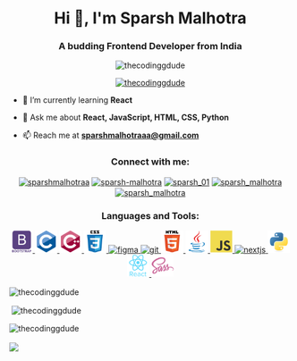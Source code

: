 <h1 align="center">Hi 👋, I'm Sparsh Malhotra</h1>
<h3 align="center">A budding Frontend Developer from India</h3>

<p align="center"> <img src="https://komarev.com/ghpvc/?username=thecodinggdude&label=Profile%20views&color=0e75b6&style=flat" alt="thecodinggdude" /> </p>

<p align="center"> <a href="https://github.com/ryo-ma/github-profile-trophy"><img src="https://github-profile-trophy.vercel.app/?username=thecodinggdude" alt="thecodinggdude" /></a> </p>

- 🌱 I’m currently learning **React**

- 💬 Ask me about **React, JavaScript, HTML, CSS, Python**

- 📫 Reach me at **sparshmalhotraaa@gmail.com**

<h3 align="center">Connect with me:</h3>
<p align="center">
<a href="https://twitter.com/sparshmalhotraa" target="blank"><img align="center" src="https://raw.githubusercontent.com/rahuldkjain/github-profile-readme-generator/master/src/images/icons/Social/twitter.svg" alt="sparshmalhotraa" height="30" width="40" /></a>
<a href="https://linkedin.com/in/sparsh-malhotra" target="blank"><img align="center" src="https://raw.githubusercontent.com/rahuldkjain/github-profile-readme-generator/master/src/images/icons/Social/linked-in-alt.svg" alt="sparsh-malhotra" height="30" width="40" /></a>
<a href="https://www.codechef.com/users/sparsh_01" target="blank"><img align="center" src="https://cdn.jsdelivr.net/npm/simple-icons@3.1.0/icons/codechef.svg" alt="sparsh_01" height="30" width="40" /></a>
<a href="https://www.leetcode.com/sparsh_malhotra" target="blank"><img align="center" src="https://raw.githubusercontent.com/rahuldkjain/github-profile-readme-generator/master/src/images/icons/Social/leet-code.svg" alt="sparsh_malhotra" height="30" width="40" /></a>
<a href="https://auth.geeksforgeeks.org/user/sparsh_malhotra" target="blank"><img align="center" src="https://raw.githubusercontent.com/rahuldkjain/github-profile-readme-generator/master/src/images/icons/Social/geeks-for-geeks.svg" alt="sparsh_malhotra" height="30" width="40" /></a>
</p>

<h3 align="center">Languages and Tools:</h3>
<p align="center"> <a href="https://getbootstrap.com" target="_blank"> <img src="https://raw.githubusercontent.com/devicons/devicon/master/icons/bootstrap/bootstrap-plain-wordmark.svg" alt="bootstrap" width="40" height="40"/> </a> <a href="https://www.cprogramming.com/" target="_blank"> <img src="https://raw.githubusercontent.com/devicons/devicon/master/icons/c/c-original.svg" alt="c" width="40" height="40"/> </a> <a href="https://www.w3schools.com/cpp/" target="_blank"> <img src="https://raw.githubusercontent.com/devicons/devicon/master/icons/cplusplus/cplusplus-original.svg" alt="cplusplus" width="40" height="40"/> </a> <a href="https://www.w3schools.com/css/" target="_blank"> <img src="https://raw.githubusercontent.com/devicons/devicon/master/icons/css3/css3-original-wordmark.svg" alt="css3" width="40" height="40"/> </a> <a href="https://www.figma.com/" target="_blank"> <img src="https://www.vectorlogo.zone/logos/figma/figma-icon.svg" alt="figma" width="40" height="40"/> </a> <a href="https://git-scm.com/" target="_blank"> <img src="https://www.vectorlogo.zone/logos/git-scm/git-scm-icon.svg" alt="git" width="40" height="40"/> </a> <a href="https://www.w3.org/html/" target="_blank"> <img src="https://raw.githubusercontent.com/devicons/devicon/master/icons/html5/html5-original-wordmark.svg" alt="html5" width="40" height="40"/> </a> <a href="https://www.java.com" target="_blank"> <img src="https://raw.githubusercontent.com/devicons/devicon/master/icons/java/java-original.svg" alt="java" width="40" height="40"/> </a> <a href="https://developer.mozilla.org/en-US/docs/Web/JavaScript" target="_blank"> <img src="https://raw.githubusercontent.com/devicons/devicon/master/icons/javascript/javascript-original.svg" alt="javascript" width="40" height="40"/> </a> <a href="https://nextjs.org/" target="_blank"> <img src="https://cdn.worldvectorlogo.com/logos/nextjs-3.svg" alt="nextjs" width="40" height="40"/> </a> <a href="https://www.python.org" target="_blank"> <img src="https://raw.githubusercontent.com/devicons/devicon/master/icons/python/python-original.svg" alt="python" width="40" height="40"/> </a> <a href="https://reactjs.org/" target="_blank"> <img src="https://raw.githubusercontent.com/devicons/devicon/master/icons/react/react-original-wordmark.svg" alt="react" width="40" height="40"/> </a> <a href="https://sass-lang.com" target="_blank"> <img src="https://raw.githubusercontent.com/devicons/devicon/master/icons/sass/sass-original.svg" alt="sass" width="40" height="40"/> </a> </p>

<p><img align="center" src="https://github-readme-stats.vercel.app/api/top-langs?username=thecodinggdude&show_icons=true&locale=en&layout=compact&theme=radical" alt="thecodinggdude" /></p>

<p>&nbsp;<img align="center" src="https://github-readme-stats.vercel.app/api?username=thecodinggdude&show_icons=true&locale=en&theme=radical" alt="thecodinggdude" /></p>

<p><img align="center" src="https://github-readme-streak-stats.herokuapp.com/?user=thecodinggdude&theme=radical" alt="thecodinggdude" /></p>

<img align="center" src="https://activity-graph.herokuapp.com/graph?username=TheCodinggDude&theme=redical">
